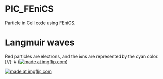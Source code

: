 # PIC_FEniCS

Particle in Cell code using FEniCS.


# Langmuir waves
Red particles are electrons, and the ions are represented by the cyan color.
[//]: # (<a href="https://imgflip.com/gif/1hykst"><img src="https://i.imgflip.com/1hykst.gif" title="made at imgflip.com"/></a>)

<a href="https://imgflip.com/gif/1hyl3q"><img src="https://i.imgflip.com/1hyl3q.gif" title="made at imgflip.com"/></a>
